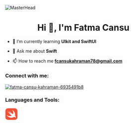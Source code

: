 ![MasterHead](https://media.licdn.com/dms/image/C4E16AQGCLLcexk7N8Q/profile-displaybackgroundimage-shrink_350_1400/0/1642023758493?e=1684368000&v=beta&t=Ql0BYHE3GG1K2bMEerrFY-4s7o1Q78OkBYcabiklsqQ)
<h1 align="center">Hi 👋, I'm Fatma Cansu</h1>


- 🌱 I’m currently learning **UIkit and SwiftUI**

- 💬 Ask me about **Swift**

- 📫 How to reach me **fcansukahraman78@gmail.com**

<h3 align="left">Connect with me:</h3>
<p align="left">
<a href="https://linkedin.com/in/fatma-cansu-kahraman-6935491b8" target="blank"><img align="center" src="https://raw.githubusercontent.com/rahuldkjain/github-profile-readme-generator/master/src/images/icons/Social/linked-in-alt.svg" alt="fatma-cansu-kahraman-6935491b8" height="30" width="40" /></a>
</p>

<h3 align="left">Languages and Tools:</h3>
<p align="left"> <a href="https://developer.apple.com/swift/" target="_blank" rel="noreferrer"> <img src="https://raw.githubusercontent.com/devicons/devicon/master/icons/swift/swift-original.svg" alt="swift" width="40" height="40"/> </a> </p>

